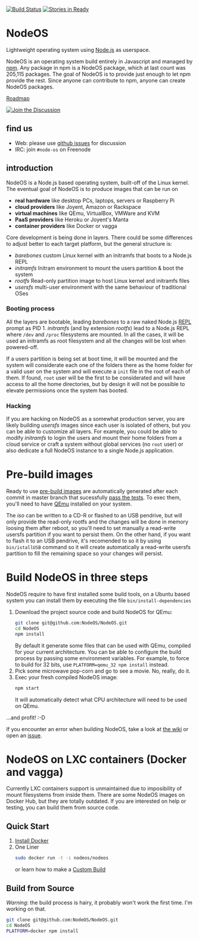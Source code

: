 [![Build Status](https://semaphoreapp.com/api/v1/projects/71d72807-779a-40d3-a8d4-523cd0a52eb3/356164/shields_badge.svg)](https://semaphoreapp.com/nodeos/nodeos)
[![Stories in Ready](https://badge.waffle.io/NodeOS/NodeOS.png?label=ready&title=Ready)](https://waffle.io/NodeOS/NodeOS)
# NodeOS

Lightweight operating system using [Node.js](http://nodejs.org) as userspace.

NodeOS is an operating system build entirely in Javascript and managed by
[npm](https://www.npmjs.com). Any package in npm is a NodeOS package, which at
last count was 205,115 packages. The goal of NodeOS is to provide just enough to
let npm provide the rest. Since anyone can contribute to npm, anyone can create
NodeOS packages.

[Roadmap](https://github.com/NodeOS/NodeOS/issues/37)

[![Join the Discussion](http://i.imgur.com/hUjSLXt.png)](https://github.com/NodeOS/NodeOS/issues)

## find us

- Web: please use [github issues](https://github.com/NodeOS/NodeOS/issues) for
  discussion
- IRC: join `#node-os` on Freenode

## introduction

NodeOS is a Node.js based operating system, built-off of the Linux kernel.
The eventual goal of NodeOS is to produce images that can be run on

- **real hardware** like desktop PCs, laptops, servers or Raspberry Pi
- **cloud providers** like Joyent, Amazon or Rackspace
- **virtual machines** like QEmu, VirtualBox, VMWare and KVM
- **PaaS providers** like Heroku or Joyent's Manta
- **container providers** like Docker or vagga

Core development is being done in layers. There could be some differences to
adjust better to each target platform, but the general structure is:

- *barebones* custom Linux kernel with an initramfs that boots to a Node.js REPL
- *initramfs* Initram environment to mount the users partition & boot the system
- *rootfs*    Read-only partition image to host Linux kernel and initramfs files
- *usersfs*   multi-user environment with the same behaviour of traditional OSes

### Booting process

All the layers are bootable, leading *barebones* to a raw naked Node.js
[REPL](http://nodejs.org/api/repl.html) prompt as PID 1. *initramfs* (and by
extension *rootfs*) lead to a Node.js REPL where `/dev` and `/proc` filesystems
are mounted. In all the cases, it will be used an initramfs as root filesystem
and all the changes will be lost when powered-off.

If a users partition is being set at boot time, it will be mounted and the
system will considerate each one of the folders there as the home folder for a
valid user on the system and will execute a `init` file in the root of each of
them. If found, `root` user will be the first to be considerated and will have
access to all the home directories, but by design it will not be possible to
elevate permissions once the system has booted.

### Hacking

If you are hacking on NodeOS as a somewhat production server, you are likely
building *usersfs* images since each user is isolated of others, but you can be
able to customize all layers. For example, you could be able to modify
*initramfs* to login the users and mount their home folders from a cloud service
or craft a system without global services (no `root` user) or also dedicate a
full NodeOS instance to a single Node.js application.


# Pre-build images

Ready to use [pre-build images](https://github.com/NodeOS/NodeOS/releases) are
automatically generated after each commit in master branch that sucessfully
[pass the tests](https://semaphoreapp.com/nodeos/nodeos). To exec them, you'll
need to have [QEmu](http://wiki.qemu.org/Main_Page) installed on your system.

The *iso* can be written to a CD-R or flashed to an USB pendrive, but will only
provide the read-only rootfs and the changes will be done in memory loosing them
after reboot, so you'll need to set manually a read-write usersfs partition if
you want to persist them. On the other hand, if you want to flash it to an USB
pendrive, it's recomended to so it by using `bin/istallUSB` command so it will
create automatically a read-write usersfs partition to fill the remaining space
so your changes will persist.

# Build NodeOS in three steps

NodeOS require to have first installed some build tools, on a Ubuntu based
system you can install them by executing the file `bin/install-dependencies`

1. Download the project source code and build NodeOS for QEmu:
   ```bash
   git clone git@github.com:NodeOS/NodeOS.git
   cd NodeOS
   npm install
   ```
   By default it generate some files that can be used with QEmu, compiled for
   your current architecture. You can be able to configure the build process by
   passing some environment variables. For example, to force to build for 32
   bits, use `PLATFORM=qemu_32 npm install` instead.
2. Pick some microwave pop-corn and go to see a movie. No, really, do it.
3. Exec your fresh compiled NodeOS image:
   ```bash
   npm start
   ```
   It will automatically detect what CPU architecture will need to be used on
   QEmu.

...and profit! :-D

If you encounter an error when building NodeOS, take a look at
[the wiki](https://github.com/NodeOS/NodeOS/wiki/Fixing-NodeOS-Build-Errors) or
open an [issue](https://github.com/NodeOS/NodeOS/issues).

# NodeOS on LXC containers (Docker and vagga)

Currently LXC containers support is unmaintained due to imposibility of mount
filesystems from inside them. There are some NodeOS images on Docker Hub, but
they are totally outdated. If you are interested on help or testing, you can
build them from source code.

## Quick Start

1. [Install Docker](http://docs.docker.io/en/latest/installation/)
2. One Liner
   ```bash
   sudo docker run -t -i nodeos/nodeos
   ```
   or learn how to make a [Custom Build](http://node-os.com/blog/get-involved/)

## Build from Source

*Warning*: the build process is hairy, it probably won't work the first time.
I'm working on that.

```bash
git clone git@github.com:NodeOS/NodeOS.git
cd NodeOS
PLATFORM=docker npm install
```
